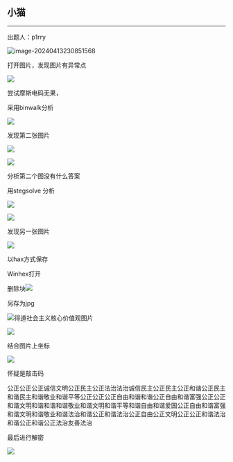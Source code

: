 ## 小猫

***

出题人：p1rry

![image-20240413230851568](C:\Users\26272\AppData\Roaming\Typora\typora-user-images\image-20240413230851568.png)

打开图片，发现图片有异常点

![](C:/Users/26272/Pictures/media/8cf6b01199c34a6ae709d3fecb50b91b.png)

尝试摩斯电码无果，

采用binwalk分析

![](C:/Users/26272/Pictures/media/8765d2a64544a246800f90f9aaff003d.png)

发现第二张图片

![](C:/Users/26272/Pictures/media/057f562fe2c83fa7dd40695e0713741b.png)

![](C:/Users/26272/Pictures/media/9253a8652319ad699af0a47f83fab553.png)

分析第二个图没有什么答案

用stegsolve 分析

![](C:/Users/26272/Pictures/media/3adb70f3172e1c60bba68d3262b8545f.png)

![](C:/Users/26272/Pictures/media/6a2cded6311309b76c4ec6c7d19129aa.png)

发现另一张图片

![](C:/Users/26272/Pictures/media/48c8d4b3f23d4ac9b512c0443daebb09.png)

以hax方式保存

Winhex打开

删除块![](C:/Users/26272/Pictures/media/c8878bf4e53f2d7445f0200859aea348.png)

另存为jpg

![](C:/Users/26272/Pictures/media/7bd0845228ff88b54af4f6a9755cf134.png)得道社会主义核心价值观图片

![](C:/Users/26272/Pictures/media/460f78b6c7f78e8a7994a27f98ef4e3a.png)

结合图片上坐标

![](C:/Users/26272/Pictures/media/fbffcca635c59eae4aaca062126384b4.jpg)

怀疑是敲击码

公正公正公正诚信文明公正民主公正法治法治诚信民主公正民主公正和谐公正民主和谐民主和谐敬业和谐平等公正公正公正自由和谐和谐公正自由和谐富强公正公正和谐文明和谐和谐和谐敬业和谐文明和谐平等和谐自由和谐爱国公正自由和谐富强和谐文明和谐敬业和谐法治和谐公正和谐法治公正自由公正文明公正公正和谐法治和谐公正和谐公正法治友善法治

最后进行解密

![](C:/Users/26272/Pictures/media/4e39c9e1267a72ae172bc91ec46e8d85.png)



